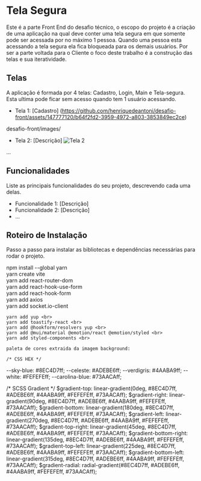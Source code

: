 # Tela Segura

Este é a parte Front End do desafio técnico, o escopo do projeto é a criação de uma aplicação na qual deve conter uma tela segura em que somente pode ser acessada por no máximo 1 pessoa.
Quando uma pessoa esta acessando a tela segura ela fica bloqueada para os demais usuários.
Por ser a parte voltada para o Cliente o foco deste trabalho é a construção das telas e sua iteratividade.

## Telas

A aplicação é formada por 4 telas: Cadastro, Login, Main e Tela-segura. Esta ultima pode ficar sem acesso quando tem 1 usuário acessando.

- Tela 1: [Cadastro]
  (https://github.com/henriquedeantoni/desafio-front/assets/147777120/b64f2fd2-3959-4972-a803-3853849ec2ce)

desafio-front/images/

- Tela 2: [Descrição]
  ![Tela 2](/caminho/para/imagem)

...

## Funcionalidades

Liste as principais funcionalidades do seu projeto, descrevendo cada uma delas.

- Funcionalidade 1: [Descrição]
- Funcionalidade 2: [Descrição]
- ...

## Roteiro de Instalação

Passo a passo para instalar as bibliotecas e dependências necessárias para rodar o projeto.










npm install --global yarn <br>
yarn create vite <br>
yarn add react-router-dom <br>
yarn add react-hook-use-form <br>
yarn add react-hook-form <br>
yarn add axios <br>
yarn add socket.io-client <br>






    yarn add yup <br>
    yarn add toastify-react <br>
    yarn add @hookform/resolvers yup <br>
    yarn add @mui/material @emotion/react @emotion/styled <br>
    yarn add styled-components <br>

    paleta de cores extraida da imagem background:

    /* CSS HEX */
--sky-blue: #8EC4D7ff;
--celeste: #ADEBE6ff;
--verdigris: #4AABA9ff;
--white: #FEFEFEff;
--carolina-blue: #73AACAff;


/* SCSS Gradient */
$gradient-top: linear-gradient(0deg, #8EC4D7ff, #ADEBE6ff, #4AABA9ff, #FEFEFEff, #73AACAff);
$gradient-right: linear-gradient(90deg, #8EC4D7ff, #ADEBE6ff, #4AABA9ff, #FEFEFEff, #73AACAff);
$gradient-bottom: linear-gradient(180deg, #8EC4D7ff, #ADEBE6ff, #4AABA9ff, #FEFEFEff, #73AACAff);
$gradient-left: linear-gradient(270deg, #8EC4D7ff, #ADEBE6ff, #4AABA9ff, #FEFEFEff, #73AACAff);
$gradient-top-right: linear-gradient(45deg, #8EC4D7ff, #ADEBE6ff, #4AABA9ff, #FEFEFEff, #73AACAff);
$gradient-bottom-right: linear-gradient(135deg, #8EC4D7ff, #ADEBE6ff, #4AABA9ff, #FEFEFEff, #73AACAff);
$gradient-top-left: linear-gradient(225deg, #8EC4D7ff, #ADEBE6ff, #4AABA9ff, #FEFEFEff, #73AACAff);
$gradient-bottom-left: linear-gradient(315deg, #8EC4D7ff, #ADEBE6ff, #4AABA9ff, #FEFEFEff, #73AACAff);
$gradient-radial: radial-gradient(#8EC4D7ff, #ADEBE6ff, #4AABA9ff, #FEFEFEff, #73AACAff);
